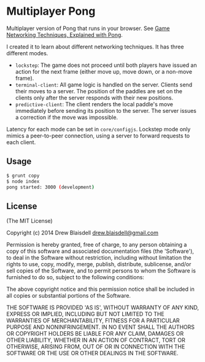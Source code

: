 Multiplayer Pong
================

Multiplayer version of Pong that runs in your browser. See [Game Networking Techniques, Explained with Pong](http://drewblaisdell.com/writing/game-networking-techniques-explained-with-pong/).

I created it to learn about different networking techniques. It has three different modes.

* `lockstep`: The game does not proceed until both players have issued an action for the next frame (either move up, move down, or a non-move frame).
* `terminal-client`: All game logic is handled on the server. Clients send their moves to a server. The position of the paddles are set on the clients only after the server responds with their new positions.
* `predictive-client`: The client renders the local paddle's move immediately before sending its position to the server. The server issues a correction if the move was impossible.

Latency for each mode can be set in `core/configjs`. Lockstep mode only mimics a peer-to-peer connection, using a server to forward requests to each client.

Usage
------------
``` bash
$ grunt copy
$ node index
pong started: 3000 (development)
```

License
-------
(The MIT License)

Copyright (c) 2014 Drew Blaisdell <drew.blaisdell@gmail.com>

Permission is hereby granted, free of charge, to any person obtaining a copy of this software and associated documentation files (the 'Software'), to deal in the Software without restriction, including without limitation the rights to use, copy, modify, merge, publish, distribute, sublicense, and/or sell copies of the Software, and to permit persons to whom the Software is furnished to do so, subject to the following conditions:

The above copyright notice and this permission notice shall be included in all copies or substantial portions of the Software.

THE SOFTWARE IS PROVIDED 'AS IS', WITHOUT WARRANTY OF ANY KIND, EXPRESS OR IMPLIED, INCLUDING BUT NOT LIMITED TO THE WARRANTIES OF MERCHANTABILITY, FITNESS FOR A PARTICULAR PURPOSE AND NONINFRINGEMENT. IN NO EVENT SHALL THE AUTHORS OR COPYRIGHT HOLDERS BE LIABLE FOR ANY CLAIM, DAMAGES OR OTHER LIABILITY, WHETHER IN AN ACTION OF CONTRACT, TORT OR OTHERWISE, ARISING FROM, OUT OF OR IN CONNECTION WITH THE SOFTWARE OR THE USE OR OTHER DEALINGS IN THE SOFTWARE.
